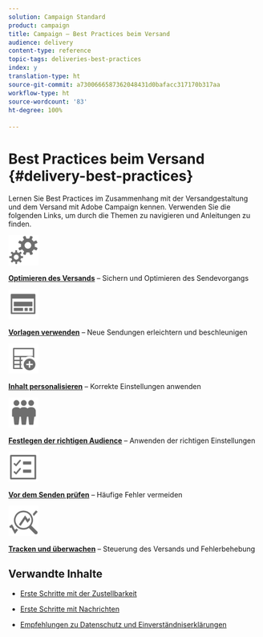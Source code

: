 ```yaml
---
solution: Campaign Standard
product: campaign
title: Campaign – Best Practices beim Versand
audience: delivery
content-type: reference
topic-tags: deliveries-best-practices
index: y
translation-type: ht
source-git-commit: a7300666587362048431d0bafacc317170b317aa
workflow-type: ht
source-wordcount: '83'
ht-degree: 100%

---
```



# Best Practices beim Versand {#delivery-best-practices}

Lernen Sie Best Practices im Zusammenhang mit der Versandgestaltung und dem Versand mit Adobe Campaign kennen. Verwenden Sie die folgenden Links, um durch die Themen zu navigieren und Anleitungen zu finden.

<img src="assets/do-not-localize/optimize.svg"  width="60px">

**[Optimieren des Versands](optimize-delivery.md)** – Sichern und Optimieren des Sendevorgangs

<img src="assets/do-not-localize/design.svg"  width="60px">

**[Vorlagen verwenden](use-templates.md)** – Neue Sendungen erleichtern und beschleunigen

<img src="assets/do-not-localize/custom.svg"  width="60px">

**[Inhalt personalisieren](optimize-delivery.md)** – Korrekte Einstellungen anwenden

<img src="assets/do-not-localize/profiles.svg"  width="60px">

**[Festlegen der richtigen Audience](define-the-right-audience.md)** – Anwenden der richtigen Einstellungen

<img src="assets/do-not-localize/start.svg"  width="60px">

**[Vor dem Senden prüfen](check-before-sending.md)** – Häufige Fehler vermeiden

<img src="assets/do-not-localize/troubleshoot.svg"  width="60px">

**[Tracken und überwachen](track-and-monitor.md)** – Steuerung des Versands und Fehlerbehebung

## Verwandte Inhalte

* [Erste Schritte mit der Zustellbarkeit](../../sending/using/about-deliverability.md)

* [Erste Schritte mit Nachrichten](../../channels/using/get-started-communication-channels.md)

* [Empfehlungen zu Datenschutz und Einverständniserklärungen](../../start/using/privacy.md)
